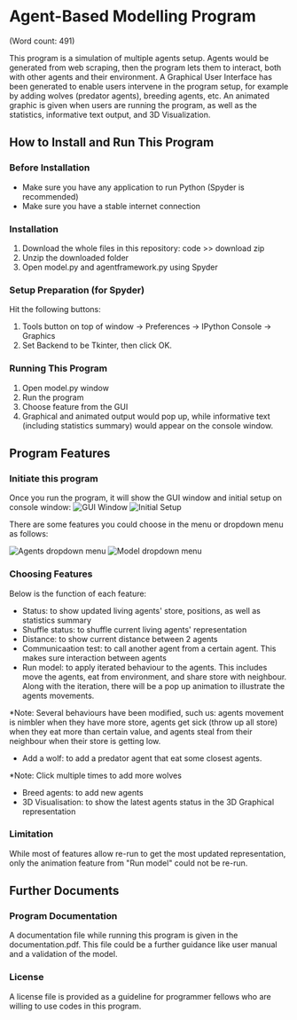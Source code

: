 # Agent-Based Modelling Program
(Word count: 491)

This program is a simulation of multiple agents setup. Agents would be generated from web scraping, then the program lets them to interact, both with other agents and their environment. A Graphical User Interface has been generated to enable users intervene in the program setup, for example by adding wolves (predator agents), breeding agents, etc. An animated graphic is given when users are running the program, as well as the statistics, informative text output, and 3D Visualization.

## How to Install and Run This Program
### Before Installation
* Make sure you have any application to run Python (Spyder is recommended)
* Make sure you have a stable internet connection

### Installation
1. Download the whole files in this repository: code >> download zip
2. Unzip the downloaded folder
3. Open model.py and agentframework.py using Spyder

### Setup Preparation (for Spyder)
Hit the following buttons:
1. Tools button on top of window -> Preferences -> IPython Console -> Graphics
2. Set Backend to be Tkinter, then click OK.

### Running This Program
1. Open model.py window
2. Run the program
3. Choose feature from the GUI
4. Graphical and animated output would pop up, while informative text (including statistics summary) would appear on the console window.

## Program Features
### Initiate this program
Once you run the program, it will show the GUI window and initial setup on console window:
![GUI Window](https://user-images.githubusercontent.com/113346710/197628239-eddb4579-dfed-40df-8b93-6b5a103c69c2.png)
![Initial Setup](https://user-images.githubusercontent.com/113346710/197627683-0bf6336d-2f29-41f0-8bf0-21931fba0f66.png)

There are some features you could choose in the menu or dropdown menu as follows:

![Agents dropdown menu](https://user-images.githubusercontent.com/113346710/197629007-e5c5a925-83ae-4c98-b5a6-0cecd971ca94.png)
![Model dropdown menu](https://user-images.githubusercontent.com/113346710/197631767-b1fcc8db-ca0e-4390-b591-c251e9842a92.png)

### Choosing Features
Below is the function of each feature:
* Status: to show updated living agents' store, positions, as well as statistics summary
* Shuffle status: to shuffle current living agents' representation
* Distance: to show current distance between 2 agents
* Communicaation test: to call another agent from a certain agent. This makes sure interaction between agents
* Run model: to apply iterated behaviour to the agents. This includes move the agents, eat from environment, and share store with neighbour. Along with the iteration, there will be a pop up animation to illustrate the agents movements.

*Note: Several behaviours have been modified, such us: agents movement is nimbler when they have more store, agents get sick (throw up all store) when they eat more than certain value, and agents steal from their neighbour when their store is getting low.
* Add a wolf: to add a predator agent that eat some closest agents.

*Note: Click multiple times to add more wolves
* Breed agents: to add new agents
* 3D Visualisation: to show the latest agents status in the 3D Graphical representation

### Limitation
While most of features allow re-run to get the most updated representation, only the animation feature from "Run model" could not be re-run.

## Further Documents
### Program Documentation
A documentation file while running this program is given in the documentation.pdf. This file could be a further guidance like user manual and a validation of the model.
### License
A license file is provided as a guideline for programmer fellows who are willing to use codes in this program.
